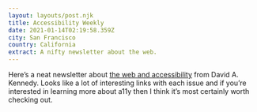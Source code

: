 ```yaml
---
layout: layouts/post.njk
title: Accessibility Weekly
date: 2021-01-14T02:19:58.359Z
city: San Francisco
country: California
extract: A nifty newsletter about the web.
---
```


Here’s a neat newsletter about [the web and accessibility](https://a11yweekly.com/) from David A. Kennedy. Looks like a lot of interesting links with each issue and if you’re interested in learning more about a11y then I think it’s most certainly worth checking out.
